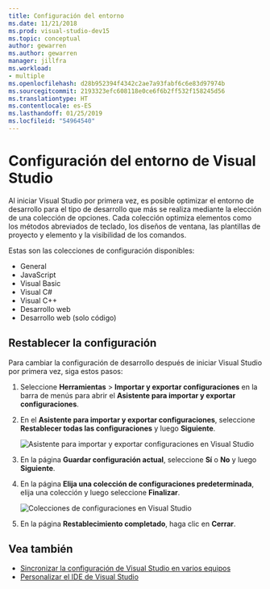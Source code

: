 ```yaml
---
title: Configuración del entorno
ms.date: 11/21/2018
ms.prod: visual-studio-dev15
ms.topic: conceptual
author: gewarren
ms.author: gewarren
manager: jillfra
ms.workload:
- multiple
ms.openlocfilehash: d28b952394f4342c2ae7a93fabf6c6e83d97974b
ms.sourcegitcommit: 2193323efc608118e0ce6f6b2ff532f158245d56
ms.translationtype: HT
ms.contentlocale: es-ES
ms.lasthandoff: 01/25/2019
ms.locfileid: "54964540"
---
```

# <a name="environment-settings-for-visual-studio"></a>Configuración del entorno de Visual Studio

Al iniciar Visual Studio por primera vez, es posible optimizar el entorno de desarrollo para el tipo de desarrollo que más se realiza mediante la elección de una colección de opciones. Cada colección optimiza elementos como los métodos abreviados de teclado, los diseños de ventana, las plantillas de proyecto y elemento y la visibilidad de los comandos.

Estas son las colecciones de configuración disponibles:

- General
- JavaScript
- Visual Basic
- Visual C#
- Visual C++
- Desarrollo web
- Desarrollo web (solo código)

## <a name="reset-settings"></a>Restablecer la configuración

Para cambiar la configuración de desarrollo después de iniciar Visual Studio por primera vez, siga estos pasos:

1. Seleccione **Herramientas** > **Importar y exportar configuraciones** en la barra de menús para abrir el **Asistente para importar y exportar configuraciones**.

1. En el **Asistente para importar y exportar configuraciones**, seleccione **Restablecer todas las configuraciones** y luego **Siguiente**.

   ![Asistente para importar y exportar configuraciones en Visual Studio](media/reset-all-settings.png)

1. En la página **Guardar configuración actual**, seleccione **Sí** o **No** y luego **Siguiente**.

1. En la página **Elija una colección de configuraciones predeterminada**, elija una colección y luego seleccione **Finalizar**.

   ![Colecciones de configuraciones en Visual Studio](media/settings-collections.png)

1. En la página **Restablecimiento completado**, haga clic en **Cerrar**.

## <a name="see-also"></a>Vea también

- [Sincronizar la configuración de Visual Studio en varios equipos](synchronized-settings-in-visual-studio.md)
- [Personalizar el IDE de Visual Studio](personalizing-the-visual-studio-ide.md)